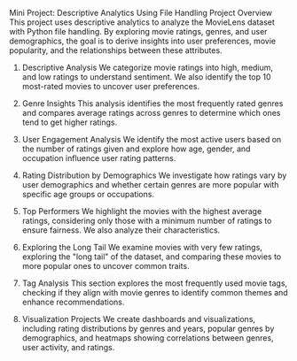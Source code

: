 Mini Project: Descriptive Analytics Using File Handling
Project Overview
This project uses descriptive analytics to analyze the MovieLens dataset with Python file handling. By exploring movie ratings, genres, and user demographics, the goal is to derive insights into user preferences, movie popularity, and the relationships between these attributes.

1. Descriptive Analysis
We categorize movie ratings into high, medium, and low ratings to understand sentiment. We also identify the top 10 most-rated movies to uncover user preferences.

2. Genre Insights
This analysis identifies the most frequently rated genres and compares average ratings across genres to determine which ones tend to get higher ratings.

3. User Engagement Analysis
We identify the most active users based on the number of ratings given and explore how age, gender, and occupation influence user rating patterns.

4. Rating Distribution by Demographics
We investigate how ratings vary by user demographics and whether certain genres are more popular with specific age groups or occupations.

5. Top Performers
We highlight the movies with the highest average ratings, considering only those with a minimum number of ratings to ensure fairness. We also analyze their characteristics.

6. Exploring the Long Tail
We examine movies with very few ratings, exploring the "long tail" of the dataset, and comparing these movies to more popular ones to uncover common traits.

7. Tag Analysis
This section explores the most frequently used movie tags, checking if they align with movie genres to identify common themes and enhance recommendations.

8. Visualization Projects
We create dashboards and visualizations, including rating distributions by genres and years, popular genres by demographics, and heatmaps showing correlations between genres, user activity, and ratings.
